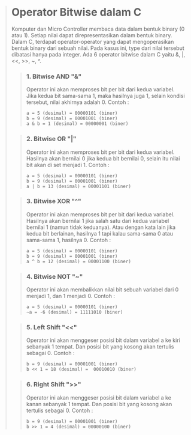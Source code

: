 ># **Operator Bitwise dalam C**
> Komputer dan Micro Controller membaca data dalam bentuk binary (0 atau 1). Setiap nilai dapat direpresentasikan dalam bentuk binary. Dalam C, terdapat operator-operator yang dapat mengoperasikan bentuk binary dari sebuah nilai. Pada kasus ini, type dari nilai tersebut dibatasi hanya pada integer. Ada 6 operator bitwise dalam C yaitu &, |, <<, >>, ~, ^.
>> ### **1. Bitwise AND "&"**
>> Operator ini akan memproses bit per bit dari kedua variabel. Jika kedua bit sama-sama 1, maka hasilnya juga 1, selain kondisi tersebut, nilai akhirnya adalah 0.
>> Contoh :
>> ```
>> a = 5 (desimal) = 00000101 (biner)
>> b = 9 (desimal) = 00001001 (biner)
>> a & b = 1 (desimal) = 00000001 (biner)
>> ```
>
>> ### **2. Bitwise OR "|"** 
>> Operator ini akan memproses bit per bit dari kedua variabel. Hasilnya akan bernilai 0 jika kedua bit bernilai 0, selain itu nilai bit akan di set menjadi 1.
>> Contoh :
>> ```
>> a = 5 (desimal) = 00000101 (biner)
>> b = 9 (desimal) = 00001001 (biner)
>> a | b = 13 (desimal) = 00001101 (biner)
>> ```
>
>> ### **3. Bitwise XOR "^"**
>> Operator ini akan memproses bit per bit dari kedua variabel. Hasilnya akan bernilai 1 jika salah satu dari kedua variabel bernilai 1 (namun tidak keduanya). Atau dengan kata lain jika kedua bit berlainan, hasilnya 1 tapi kalau sama-sama 0 atau sama-sama 1, hasilnya 0.
>> Contoh :
>> ```
>> a = 5 (desimal) = 00000101 (biner)
>> b = 9 (desimal) = 00001001 (biner)
>> a ^ b = 12 (desimal) = 00001100 (biner)
>> ```
>
>> ### **4. Bitwise NOT "~"**
>> Operator ini akan membalikkan nilai bit sebuah variabel dari 0 menjadi 1, dan 1 menjadi 0.
>> Contoh :
>> ```
>> a = 5 (desimal) = 00000101 (biner)
>> ~a = -6 (desimal) = 11111010 (biner)
>> ```
>
>> ### **5. Left Shift "<<"**
>> Operator ini akan menggeser posisi bit dalam variabel a ke kiri sebanyak 1 tempat. Dan posisi bit yang kosong akan tertulis sebagai 0.
>> Contoh :
>> ```
>> b = 9 (desimal) = 00001001 (biner)
>> b << 1 = 18 (desimal) =  00010010 (biner)
>> ```
>
>> ### **6. Right Shift ">>"**
>> Operator ini akan menggeser posisi bit dalam variabel a ke kanan sebanyak 1 tempat. Dan posisi bit yang kosong akan tertulis sebagai 0.
>> Contoh :
>> ```
>> b = 9 (desimal) = 00001001 (biner)
>> b >> 1 = 4 (desimal) = 00000100 (biner)
>> ```
